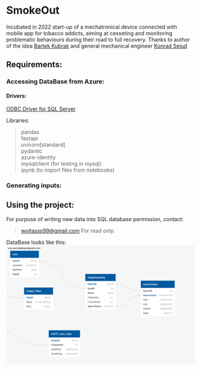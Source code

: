 # SmokeOut

Incubated in 2022 start-up of a mechatronical device connected with mobile app for tobacco addicts, 
aiming at cesseting and monitoring problematic behaviours during their road to full recovery.
Thanks to author of the idea [Bartek Kubrak](https://www.linkedin.com/in/bartosz-kubrak-6659951a1/)
and general mechanical engineer [Konrad Sejud](https://www.linkedin.com/in/konrad-sejud-57461a27b/)

## Requirements:

### Accessing DataBase from Azure:

#### Drivers:
[ODBC Driver for SQL Server](https://go.microsoft.com/fwlink/?linkid=2249006)

Libraries:
> pandas \
> fastapi \
> uvicorn[standard] \
> pydantic \
> azure-identity \
> mysqlclient (for testing in mysql) \
> ipynb (to import files from notebooks)

###  Generating inputs:

## Using the project:

For purpose of writing new data into SQL database permission, contact: 
> wojtasss99@gmail.com
For read only:

DataBase looks like this:
![db](/assets/images/SmokeOutDB.png)
